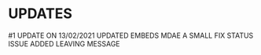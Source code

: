 # UPDATES
#1 UPDATE ON 13/02/2021
UPDATED EMBEDS MDAE A SMALL
FIX STATUS ISSUE
ADDED LEAVING MESSAGE 
